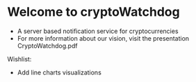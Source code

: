 # Welcome to cryptoWatchdog
* A server based notification service for cryptocurrencies
* For more information about our vision, visit the presentation CryptoWatchdog.pdf


Wishlist:
* Add line charts visualizations
